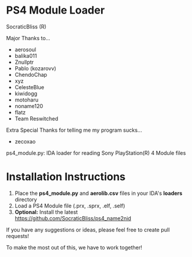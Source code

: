 # PS4 Module Loader

SocraticBliss (R)

Major Thanks to...
* aerosoul
* balika011
* Znullptr
* Pablo (kozarovv)
* ChendoChap
* xyz
* CelesteBlue
* kiwidogg
* motoharu
* noname120
* flatz
* Team Reswitched

Extra Special Thanks for telling me my program sucks...
* zecoxao

ps4_module.py: IDA loader for reading Sony PlayStation(R) 4 Module files

# Installation Instructions
1) Place the **ps4_module.py** and **aerolib.csv** files in your IDA's **loaders** directory
2) Load a PS4 Module file (.prx, .sprx, .elf, .self)
3) **Optional:** Install the latest https://github.com/SocraticBliss/ps4_name2nid

If you have any suggestions or ideas, please feel free to create pull requests! 

To make the most out of this, we have to work together!
